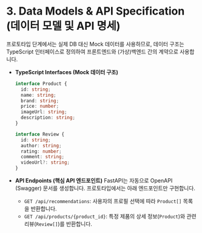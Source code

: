 # 3. Data Models & API Specification (데이터 모델 및 API 명세)

프로토타입 단계에서는 실제 DB 대신 Mock 데이터를 사용하므로, 데이터 구조는 TypeScript 인터페이스로 정의하여 프론트엔드와 (가상)백엔드 간의 계약으로 사용합니다.

* **TypeScript Interfaces (Mock 데이터 구조)**
    ```typescript
    interface Product {
      id: string;
      name: string;
      brand: string;
      price: number;
      imageUrl: string;
      description: string;
    }

    interface Review {
      id: string;
      author: string;
      rating: number;
      comment: string;
      videoUrl?: string;
    }
    ```
* **API Endpoints (핵심 API 엔드포인트)**
    FastAPI는 자동으로 OpenAPI (Swagger) 문서를 생성합니다. 프로토타입에서는 아래 엔드포인트만 구현합니다.

    * `GET /api/recommendations`: 사용자의 프로필 선택에 따라 `Product[]` 목록을 반환합니다.
    * `GET /api/products/{product_id}`: 특정 제품의 상세 정보(`Product`)와 관련 리뷰(`Review[]`)를 반환합니다.
